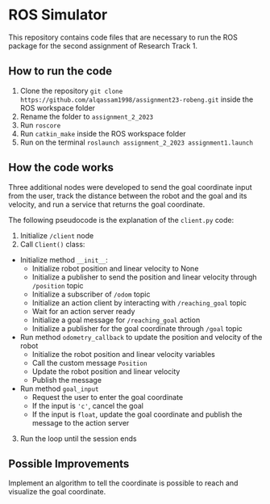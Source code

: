 # ROS Simulator

This repository contains code files that are necessary to run the ROS package for the second assignment of Research Track 1. 

## How to run the code

 1. Clone the repository `git clone https://github.com/alqassam1998/assignment23-robeng.git` inside the ROS workspace folder
 2. Rename the folder to `assignment_2_2023`
 3. Run `roscore`
 4. Run `catkin_make` inside the ROS workspace folder
 5. Run on the terminal `roslaunch assignment_2_2023 assignment1.launch`

## How the code works

Three additional nodes were developed to send the goal coordinate input from the user, track the distance between the robot and the goal and its velocity, and run a service that returns the goal coordinate.

The following pseudocode is the explanation of the `client.py` code:
 1. Initialize  `/client` node
 2. Call `Client()` class:
 - Initialize method `__init__`:
	 - Initialize robot position and linear velocity to None
	 - Initialize a publisher to send the position and linear velocity through `/position` topic
	 - Initialize a subscriber of `/odom` topic
	 - Initialize an action client by interacting with `/reaching_goal` topic
	 - Wait for an action server ready
	 - Initialize a goal message for `/reaching_goal` action
	 - Initialize a publisher for the goal coordinate through `/goal` topic
 - Run method `odometry_callback` to update the position and velocity of the robot
	 - Initialize the robot position and linear velocity variables
	 - Call the custom message `Position`
	 - Update the robot position and linear velocity
	 - Publish the message
 - Run method `goal_input`
	 - Request the user to enter the goal coordinate
	 - If the input is `'c'`, cancel the goal
	 - If the input is `float`, update the goal coordinate and publish the message to the action server
 3. Run the loop until the session ends

## Possible Improvements
Implement an algorithm to tell the coordinate is possible to reach and visualize the goal coordinate.
